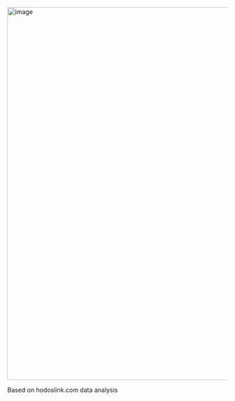 <img width="854" alt="image" src="https://github.com/user-attachments/assets/0b80fb6c-d283-4a21-a5ad-f2deb66113dd" />

Based on hodoslink.com data analysis
